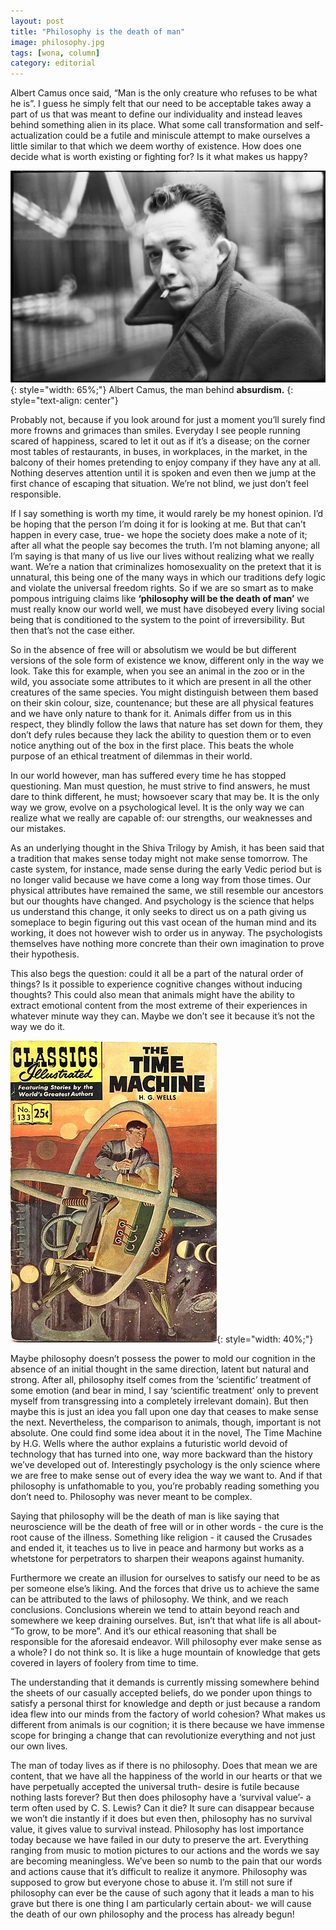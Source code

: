```yaml
---
layout: post
title: "Philosophy is the death of man"
image: philosophy.jpg
tags: [wona, column]
category: editorial
---
```


Albert Camus once said, “Man is the only creature who refuses to be what he is”. I guess he simply felt that our need to be acceptable takes away a part of us that was meant to define our individuality and instead leaves behind something alien in its place. What some call transformation and self-actualization could be a futile and miniscule attempt to make ourselves a little similar to that which we deem worthy of existence. How does one decide what is worth existing or fighting for?
Is it what makes us happy? 

![Albert Camus](/images/posts/albert-camus.png){: style="width: 65%;"}
Albert Camus, the man behind __absurdism.__
{: style="text-align: center"}

Probably not, because if you look around for just a moment you’ll surely find more frowns and grimaces than smiles. Everyday I see people running scared of happiness, scared to let it out as if it’s a disease; on the corner most tables of restaurants, in buses, in workplaces, in the market, in the balcony of their homes pretending to enjoy company if they have any at all. Nothing deserves attention until it is spoken and even then we jump at the first chance of escaping that
situation. We’re not blind, we just don’t feel responsible. 

If I say something is worth my time, it would rarely be my honest opinion. I’d be hoping that the person I’m doing it for is looking at me. But that can’t happen in every case, true- we hope the society does make a note of it; after all what the people say becomes the truth. I’m not blaming anyone; all I’m saying is that many of us live our lives without realizing what we really want. We’re a nation that criminalizes homosexuality on the pretext that it is unnatural, this being
one of the many ways in which our traditions defy logic and violate the universal freedom rights. So if we are so smart as to make pompous intriguing claims like __‘philosophy will be the death of man’__ we must really know our world well, we must have disobeyed every living social being that is conditioned to the system to the point of irreversibility. But then that’s not the case either.

So in the absence of free will or absolutism we would be but different versions of the sole form of existence we know, different only in the way we look. Take this for example, when you see an animal in the zoo or in the wild, you associate some attributes to it which are present in all the other creatures of the same species. You might distinguish between them based on their skin colour, size, countenance; but these are all physical features and we have only nature to thank for it.
Animals differ from us in this respect, they blindly follow the laws that nature has set down for them, they don’t defy rules because they lack the ability to question them or to even notice anything out of the box in the first place. This beats the whole purpose of an ethical treatment of dilemmas in their world.

In our world however, man has suffered every time he has stopped questioning. Man must question, he must strive to find answers, he must dare to think different, he must; howsoever scary that may be. It is the only way we grow, evolve on a psychological level. It is the only way we can realize what we really are capable of: our strengths, our weaknesses and our mistakes.

As an underlying thought in the Shiva Trilogy by Amish, it has been said that a tradition that makes sense today might not make sense tomorrow. The caste system, for instance, made sense during the early Vedic period but is no longer valid because we have come a long way from those times. Our physical attributes have remained the same, we still resemble our ancestors but our thoughts have changed. And psychology is the science that helps us understand this change, it only seeks to
direct us on a path giving us someplace to begin figuring out this vast ocean of the human mind and its working, it does not however wish to order us in anyway. The psychologists themselves have nothing more concrete than their own imagination to prove their hypothesis.

This also begs the question: could it all be a part of the natural order of things? Is it possible to experience cognitive changes without inducing thoughts? This could also mean that animals might have the ability to extract emotional content from the most extreme of their experiences in whatever minute way they can. Maybe we don’t see it because it’s not the way we do it.

![The Time Machine Cover](/images/posts/the-time-machine-cover.png){: style="width: 40%;"}

Maybe philosophy doesn’t possess the power to mold our cognition in the absence of an initial thought in the same direction, latent but natural and strong. After all, philosophy itself comes from the ‘scientific’ treatment of some emotion (and bear in mind, I say ‘scientific treatment’ only to prevent myself from transgressing into a completely irrelevant domain). But then maybe this is just an idea you fall upon one day that ceases to make sense the next. Nevertheless,
the comparison to animals, though, important is not absolute. One could find some idea about it in the novel, The Time Machine by H.G. Wells where the author explains a futuristic world devoid of technology that has turned into one, way more backward than the history we’ve developed out of. Interestingly psychology is the only science where we are free to make sense out of every idea the way we want to. And if that philosophy is unfathomable to you, you’re probably
reading something you don’t need to. Philosophy was never meant to be complex.

Saying that philosophy will be the death of man is like saying that neuroscience will be the death of free will or in other words - the cure is the root cause of the illness. Something like religion - it caused the Crusades and ended it, it teaches us to live in peace and harmony but works as a whetstone for perpetrators to sharpen their weapons against humanity. 

Furthermore we create an illusion for ourselves to satisfy our need to be as per someone else’s liking. And the forces that drive us to achieve the same can be attributed to the laws of philosophy. We think, and we reach conclusions. Conclusions wherein we tend to attain beyond reach and somewhere we keep draining ourselves. But, isn’t that what life is all about- “To grow, to be more”. And it’s our ethical reasoning that shall be responsible for the aforesaid endeavor. Will
philosophy ever make sense as a whole? I do not think so. It is like a huge mountain of knowledge that gets covered in layers of foolery from time to time.

The understanding that it demands is currently missing somewhere behind the sheets of our casually accepted beliefs, do we ponder upon things to satisfy a personal thirst for knowledge and depth or just because a random idea flew into our minds from the factory of world cohesion? What makes us different from animals is our cognition; it is there because we have immense scope for bringing a change that can revolutionize everything and not just our own lives.

The man of today lives as if there is no philosophy. Does that mean we are content, that we have all the happiness of the world in our hearts or that we have perpetually accepted the universal truth- desire is futile because nothing lasts forever?
But then does philosophy have a ‘survival value’- a term often used by C. S. Lewis? Can it die? It sure can disappear because we won’t die instantly if it does but even then, philosophy has no survival value, it gives value to survival instead. Philosophy has lost importance today because we have failed in our duty to preserve the art. Everything ranging from music to motion pictures to our actions and the words we say are becoming meaningless. We’ve been so numb to the pain that our
words and actions cause that it’s difficult to realize it anymore. Philosophy was supposed to grow but everyone chose to abuse it. I’m still not sure if philosophy can ever be the cause of such agony that it leads a man to his grave but there is one thing I am particularly certain about- we will cause the death of our own philosophy and the process has already begun!

